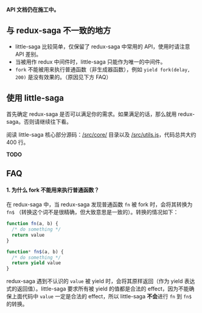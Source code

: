 **API 文档仍在施工中。**

## 与 redux-saga 不一致的地方

* little-saga 比较简单，仅保留了 redux-saga 中常用的 API，使用时请注意 API 差别。
* 当被用作 redux 中间件时，little-saga 只能作为唯一的中间件。
* `fork` 不能被用来执行普通函数（非生成器函数），例如 `yield fork(delay, 200)` 是没有效果的。（原因见下方 FAQ）

## 使用 little-saga

首先确定 redux-saga 是否可以满足你的需求。如果满足的话，那么就用 redux-saga。否则请继续往下看。

阅读 little-saga 核心部分源码：[/src/core/](/src/core) 目录以及 [/src/utils.js](/src/utils.js)，代码总共大约 400 行。

**TODO**

## FAQ

#### 1. 为什么 fork 不能用来执行普通函数？

在 redux-saga 中，当 redux-saga 发现普通函数 `fn` 被 fork 时，会将其转换为 `fn$` （转换这个词不是很精确，但大致意思是一致的）。转换的情况如下：

```javascript
function fn(a, b) {
  /* do something */
  return value
}

function* fn$(a, b) {
  /* do something */
  return yield value
}
```

redux-saga 遇到不认识的 `value` 被 yield 时，会将其原样返回（作为 yield 表达式的返回值）。little-saga 要求所有被 yield 的值都是合法的 effect，因为不能确保上面代码中 `value` 一定是合法的 effect，所以 little-saga **不会**进行 `fn` 到 `fn$` 的转换。
